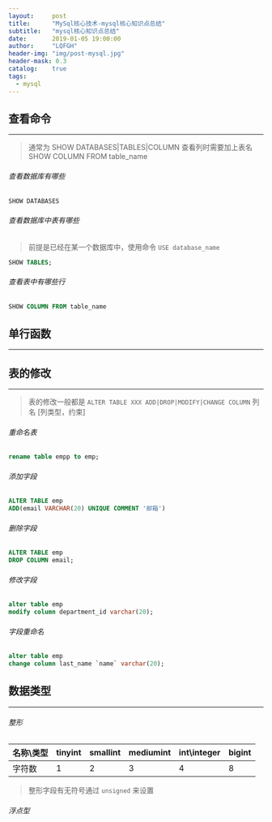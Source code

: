 ```yaml
---
layout:     post
title:      "MySql核心技术-mysql核心知识点总结"
subtitle:   "mysql核心知识点总结"
date:       2019-01-05 19:00:00
author:     "LQFGH"
header-img: "img/post-mysql.jpg"
header-mask: 0.3
catalog:    true
tags:
  - mysql
---
```


## 查看命令

***

> 通常为 SHOW DATABASES|TABLES|COLUMN 
> 查看列时需要加上表名 SHOW COLUMN FROM table_name

###### 查看数据库有哪些
```sql
SHOW DATABASES
```


###### 查看数据库中表有哪些
> 前提是已经在某一个数据库中，使用命令 `USE database_name`

```sql
SHOW TABLES;
```


###### 查看表中有哪些行
```sql
SHOW COLUMN FROM table_name
```



## 单行函数

***






## 表的修改

***



> 表的修改一般都是
> `ALTER TABLE XXX ADD|DROP|MODIFY|CHANGE COLUMN` 列名 [列类型，约束]

###### 重命名表
```sql
rename table empp to emp;
```


###### 添加字段
```sql
ALTER TABLE emp
ADD(email VARCHAR(20) UNIQUE COMMENT '邮箱')
```


###### 删除字段
```sql
ALTER TABLE emp
DROP COLUMN email;
```


###### 修改字段
```sql
alter table emp
modify column department_id varchar(20);
```


###### 字段重命名
```sql
alter table emp
change column last_name `name` varchar(20);
```



## 数据类型

***


###### 整形

|名称\类型|  tinyint   |  smallint   |  mediumint   |  int\integer   |  bigint   |
|---| --- | --- | --- | --- | --- |
|  字符数 |  1   |  2   |  3   |  4   |  8    |

> 整形字段有无符号通过 `unsigned` 来设置


###### 浮点型




